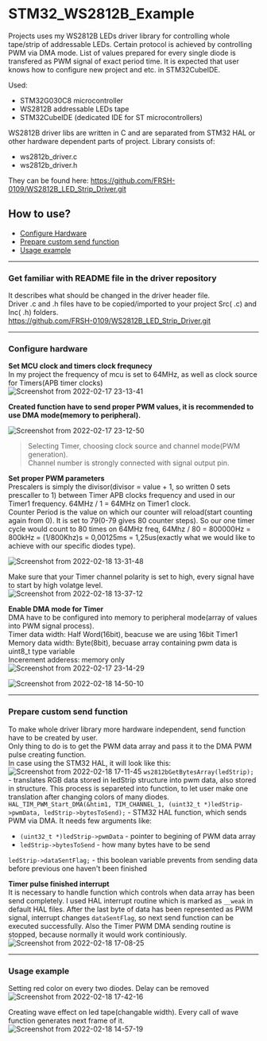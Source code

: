 # STM32_WS2812B_Example  
Projects uses my WS2812B LEDs driver library for controlling whole tape/strip of addressable LEDs. Certain protocol is achieved by controlling PWM via DMA mode. List of values prepared for every single diode is transfered as PWM signal of exact period time. It is expected that user knows how to configure new project and etc. in STM32CubeIDE.  

Used:
- STM32G030C8 microcontroller
- WS2812B addressable LEDs tape
- STM32CubeIDE (dedicated IDE for ST microcontrollers)  

WS2812B driver libs are written in C and are separated from STM32 HAL or other hardware dependent parts of project.
Library consists of:
 - ws2812b_driver.c
 - ws2812b_driver.h  

They can be found here: https://github.com/FRSH-0109/WS2812B_LED_Strip_Driver.git  
  
## How to use?  

- [Configure Hardware](#configure-hardware)
- [Prepare custom send function](#prepare-custom-send-function)
- [Usage example](#usage-example)  

----
### Get familiar with README file in the driver repository  
It describes what should be changed in the driver header file.  
Driver .c and .h files have to be copied/imported to your project Src( .c) and Inc( .h) folders.  
https://github.com/FRSH-0109/WS2812B_LED_Strip_Driver.git  

----
### Configure hardware

**Set MCU clock and timers clock frequnecy**  
In my project the frequency of mcu is set to 64MHz, as well as clock source for Timers(APB timer clocks)  
![Screenshot from 2022-02-17 23-13-41](https://user-images.githubusercontent.com/64641846/154681497-97a09647-e5f9-4a6e-b602-ea6cec0e1140.png)

**Created function have to send proper PWM values, it is recommended to use DMA mode(memory to peripheral).**

![Screenshot from 2022-02-17 23-12-50](https://user-images.githubusercontent.com/64641846/154580604-1da37f4a-9f1d-471a-af23-a2c6d5979878.png)
> Selecting Timer, choosing clock source and channel mode(PWM generation).  
> Channel number is strongly connected with signal output pin.

**Set proper PWM parameters**  
Prescalers is simply the divisor(divisor = value + 1, so written 0 sets prescaller to 1) between Timer APB clocks frequency and used in our Timer1 frequency. 64MHz / 1 = 64MHz on Timer1 clock.  
Counter Period is the value on which our counter will reload(start counting again from 0). It is set to 79(0-79 gives 80 counter steps). So our one timer cycle would count to 80 times on 64MHz freq, 64Mhz / 80 = 800000Hz = 800kHz = (1/800Khz)s = 0,00125ms = 1,25us(exactly what we would like to achieve with our specific diodes type).

![Screenshot from 2022-02-18 13-31-48](https://user-images.githubusercontent.com/64641846/154683480-325fb70a-a7c1-45a3-a258-edad872c5e50.png)

Make sure that your Timer channel polarity is set to high, every signal have to start by high volatge level.  
![Screenshot from 2022-02-18 13-37-12](https://user-images.githubusercontent.com/64641846/154684317-7d9a3ac0-dfd7-463f-908f-7ef8785542f5.png)

**Enable DMA mode for Timer**  
DMA have to be configured into memory to peripheral mode(array of values into PWM signal process).  
Timer data width: Half Word(16bit), beacuse we are using 16bit Timer1  
Memory data width: Byte(8bit), becuase array containing pwm data is uint8_t type variable  
Incerement adderess:	memory only  
![Screenshot from 2022-02-17 23-14-29](https://user-images.githubusercontent.com/64641846/154685102-de175573-2b2d-4cb0-8e49-acf0d3aa2a32.png)

![Screenshot from 2022-02-18 14-50-10](https://user-images.githubusercontent.com/64641846/154695091-91d10e76-2c02-4f73-9f02-80952be21c46.png)

----
### Prepare custom send function

To make whole driver library more hardware independent, send function have to be created by user.  
Only thing to do is to get the PWM data array and pass it to the DMA PWM pulse creating function.  
In case using the STM32 HAL, it will look like this:  
![Screenshot from 2022-02-18 17-11-45](https://user-images.githubusercontent.com/64641846/154720288-42b1a5b0-d9ab-4a92-b565-40acd8feeb81.png)
`ws2812bGetBytesArray(ledStrip);` - translates RGB data stored in ledStrip structure into pwm data, also stored in structure. This process is separeted into function, to let user make one translation after changing colors of many diodes.  
`HAL_TIM_PWM_Start_DMA(&htim1, TIM_CHANNEL_1, (uint32_t *)ledStrip->pwmData, ledStrip->bytesToSend);` - STM32 HAL function, which sends PWM via DMA. It needs few arguments like:
 - `(uint32_t *)ledStrip->pwmData` - pointer to begining of PWM data array
 - `ledStrip->bytesToSend` - how many bytes have to be send  

`ledStrip->dataSentFlag;` - this boolean variable prevents from sending data before previous one haven't been finished  

**Timer pulse finished interrupt**  
It is necessary to handle function which controls when data array has been send completely. I used HAL interrupt routine which is marked as `__weak` in default HAL files. After the last byte of data has been represented as PWM signal, interrupt changes `dataSentFlag`, so next send function can be executed successfully. Also the Timer PWM DMA sending routine is stopped, because normally it would work continiously.  
![Screenshot from 2022-02-18 17-08-25](https://user-images.githubusercontent.com/64641846/154721996-1d147025-e462-4abc-8ca3-2332ac2d607f.png)  

----
### Usage example

Setting red color on every two diodes. Delay can be removed  
![Screenshot from 2022-02-18 17-42-16](https://user-images.githubusercontent.com/64641846/154725502-14534026-98d9-4ba1-b2e3-246caa9b1c13.png)  

Creating wave effect on led tape(changable width). Every call of wave function generates next frame of it.  
![Screenshot from 2022-02-18 14-57-19](https://user-images.githubusercontent.com/64641846/154723866-fc7a148d-bee8-4f15-9bb7-7f10de8637da.png)  
